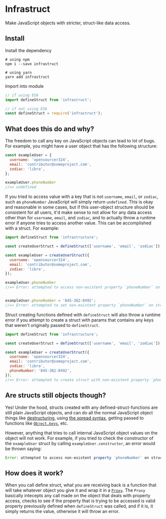 # Infrastruct

Make JavaScript objects with stricter, struct-like data access.

## Install

Install the dependency
```
# using npm
npm i --save infrastruct

# using yarn
yarn add infrastruct
```

Import into module
```javascript
// if using ES6
import defineStruct from 'infrastruct';

// if not using ES6
const defineStruct = require('infrastruct');
```

## What does this do and why?

The freedom to call any key on JavaScript objects can lead to lot of bugs. For
example, you might have a user object that has the following structure:
```javascript
const exampleUser = {
  username: 'opensourcer324',
  email: 'contributor@someproject.com',
  zodiac: 'libra',
};

exampleUser.phoneNumber
//=> undefined
```

If you tried to access value with a key that is not `username`, `email`, or
`zodiac`, such as `phoneNumber` JavaScript will simply return `undefined`.
This is okay and reasonable in some cases, but if this user-object structure
should be consistent for all users, it'd make sense to not allow for any data
access other than for `username`, `email`, and `zodiac`, and to actually throw
a runtime error if anyone tries to access another value. This can be accomplished
with a struct. For example:

```javascript
import defineStruct from 'infrastructure';

const createUserStruct = defineStruct(['username', 'email', 'zodiac']);

const exampleUser = createUserStruct({
  username: 'opensourcer324',
  email: 'contributor@someproject.com',
  zodiac: 'libra',
});

exampleUser.phoneNumber
//=> Error: attempted to access non-existent property `phoneNumber` on struct


exampleUser.phoneNumber = '845-382-8492';
//=> Error: attempted to set non-existent property `phoneNumber` on struct
```

Struct creating functions defined with `defineStruct` will also throw a runtime
error if you attempt to create a struct with params that contains any keys that
weren't originally passed to `defineStruct`.

```javascript
import defineStruct from 'infrastructure';

const createUserStruct = defineStruct(['username', 'email', 'zodiac']);

const exampleUser = createUserStruct({
  username: 'opensourcer324',
  email: 'contributor@someproject.com',
  zodiac: 'libra',
  phoneNumber: '845-382-8492',
});
//=> Error: attempted to create struct with non-existent property `phoneNumber`
```

## Are structs still objects though?

Yes! Under the hood, structs created with any defined-struct-functions are still
plain JavaScript objects, and can do all the normal JavaScript object things like
[destructuring](https://developer.mozilla.org/en-US/docs/Web/JavaScript/Reference/Operators/Destructuring_assignment),
using [the spread syntax](https://developer.mozilla.org/en-US/docs/Web/JavaScript/Reference/Global_Objects/Object/keys),
getting passed to functions like [`Object.keys`](https://developer.mozilla.org/en-US/docs/Web/JavaScript/Reference/Global_Objects/Object/keys),
etc.

However, anything that tries to call internal JavaScript object values on the
object will not work. For example, if you tried to check the constructor of the
`exampleUser` struct by calling `exampleUser.constructor`, an error would be
thrown saying:
 ```javascript
Error: attempted to access non-existent property `phoneNumber` on struct
```

## How does it work?

When you call define struct, what you are receiving back is a function that will
take whatever object you give it and wrap it in a
[`Proxy`](https://developer.mozilla.org/en-US/docs/Web/JavaScript/Reference/Global_Objects/Proxy).
The `Proxy` basically intecepts any call made on the object that deals with
property access, checks to see if the property that is trying to be accessed is
valid property previousily defined when `defineStruct` was called, and if it is,
it simply returns the value, otherwise it will throw an error.